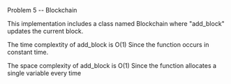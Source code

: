Problem 5  -- Blockchain

This implementation includes a class named Blockchain where "add_block" updates the current block.

The time complextity of add_block is O(1) 
Since the function occurs in constant time.

The space complexity of add_block is O(1) 
Since the function allocates a single variable every time